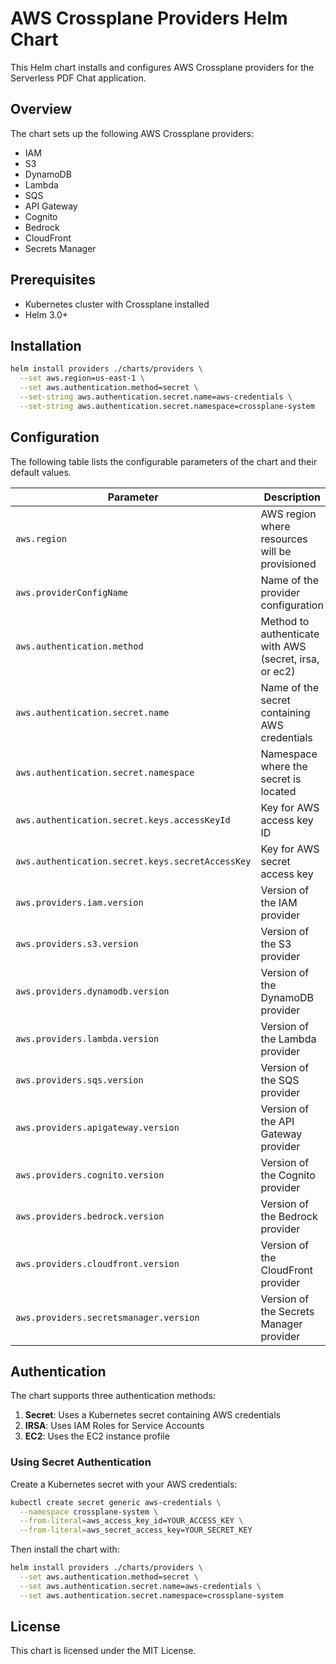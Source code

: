 # AWS Crossplane Providers Helm Chart

This Helm chart installs and configures AWS Crossplane providers for the Serverless PDF Chat application.

## Overview

The chart sets up the following AWS Crossplane providers:

- IAM
- S3
- DynamoDB
- Lambda
- SQS
- API Gateway
- Cognito
- Bedrock
- CloudFront
- Secrets Manager

## Prerequisites

- Kubernetes cluster with Crossplane installed
- Helm 3.0+

## Installation

```bash
helm install providers ./charts/providers \
  --set aws.region=us-east-1 \
  --set aws.authentication.method=secret \
  --set-string aws.authentication.secret.name=aws-credentials \
  --set-string aws.authentication.secret.namespace=crossplane-system
```

## Configuration

The following table lists the configurable parameters of the chart and their default values.

| Parameter | Description | Default |
|-----------|-------------|---------|
| `aws.region` | AWS region where resources will be provisioned | `us-east-1` |
| `aws.providerConfigName` | Name of the provider configuration | `default` |
| `aws.authentication.method` | Method to authenticate with AWS (secret, irsa, or ec2) | `secret` |
| `aws.authentication.secret.name` | Name of the secret containing AWS credentials | `aws-credentials` |
| `aws.authentication.secret.namespace` | Namespace where the secret is located | `crossplane-system` |
| `aws.authentication.secret.keys.accessKeyId` | Key for AWS access key ID | `aws_access_key_id` |
| `aws.authentication.secret.keys.secretAccessKey` | Key for AWS secret access key | `aws_secret_access_key` |
| `aws.providers.iam.version` | Version of the IAM provider | `v0.41.0` |
| `aws.providers.s3.version` | Version of the S3 provider | `v0.41.0` |
| `aws.providers.dynamodb.version` | Version of the DynamoDB provider | `v0.41.0` |
| `aws.providers.lambda.version` | Version of the Lambda provider | `v0.41.0` |
| `aws.providers.sqs.version` | Version of the SQS provider | `v0.41.0` |
| `aws.providers.apigateway.version` | Version of the API Gateway provider | `v0.41.0` |
| `aws.providers.cognito.version` | Version of the Cognito provider | `v0.41.0` |
| `aws.providers.bedrock.version` | Version of the Bedrock provider | `v0.41.0` |
| `aws.providers.cloudfront.version` | Version of the CloudFront provider | `v0.41.0` |
| `aws.providers.secretsmanager.version` | Version of the Secrets Manager provider | `v0.41.0` |

## Authentication

The chart supports three authentication methods:

1. **Secret**: Uses a Kubernetes secret containing AWS credentials
2. **IRSA**: Uses IAM Roles for Service Accounts
3. **EC2**: Uses the EC2 instance profile

### Using Secret Authentication

Create a Kubernetes secret with your AWS credentials:

```bash
kubectl create secret generic aws-credentials \
  --namespace crossplane-system \
  --from-literal=aws_access_key_id=YOUR_ACCESS_KEY \
  --from-literal=aws_secret_access_key=YOUR_SECRET_KEY
```

Then install the chart with:

```bash
helm install providers ./charts/providers \
  --set aws.authentication.method=secret \
  --set aws.authentication.secret.name=aws-credentials \
  --set aws.authentication.secret.namespace=crossplane-system
```

## License

This chart is licensed under the MIT License.
